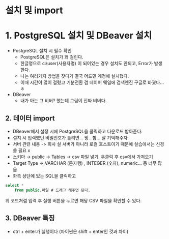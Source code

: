 # 설치 및 import

# 1. PostgreSQL 설치 및 DBeaver 설치

- PostgreSQL 설치 시 필수 확인
    - PostgreSQL은 설치가 꽤 걸린다.
    - 한글명으로 c:\user\(사용자명) 이 되어있는 경우 설치도 안되고, Error가 발생한다.
    - 나는 여러가지 방법을 찾다가 결국 어드민 계정에 설치했다.
    - 이때 시간이 많이 걸렸고 기분전환 겸 네이버 웨일에 검색엔진 구글로 바꿨다... ㅎ
- DBeaver
    - 내가 아는 그 비버? 했는데 그림이 진짜 비버다.

## 2. 데이터 import

- DBeaver에서 설정 시에 PostgreSQL을 클릭하고 다운로드 받아준다.
- 설치 시 입력했던 비밀번호가 틀리면... 망...함... 잘 기억해주자.
- 서버 관련 내용 -> 회사 실 서버가 아니라 로컬 호스트이기 때문에 실습에서는 신경 쓸 필요 x
- 스키마 → public → Tables → csv 파일 넣기. 우클릭 후 csv에서 가져오기
- Target Type ⇒ VARCHAR (문자행) , INTEGER (숫자), numeric... 등 너무 많음
- 좌측 상단에 있는 SQL을 클릭하고

```sql
select *
	from public.파일 # 드래그 해주면 된다.
```

위 코드처럼 입력 후 실행 버튼을 누르면 해당 CSV 파일을 확인할 수 있다.

## 3. DBeaver 특징

- ctrl + enter가 실행이다 (파이썬은 shift + enter인 것과 차이)
